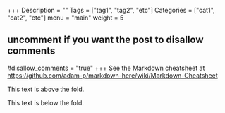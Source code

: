 +++
Description = ""
Tags = ["tag1", "tag2", "etc"]
Categories = ["cat1", "cat2", "etc"]
menu = "main"
weight = 5
## uncomment if you want the post to disallow comments
#disallow_comments = "true"
+++
See the Markdown cheatsheet at https://github.com/adam-p/markdown-here/wiki/Markdown-Cheatsheet

This text is above the fold.
<!--more-->
This text is below the fold.